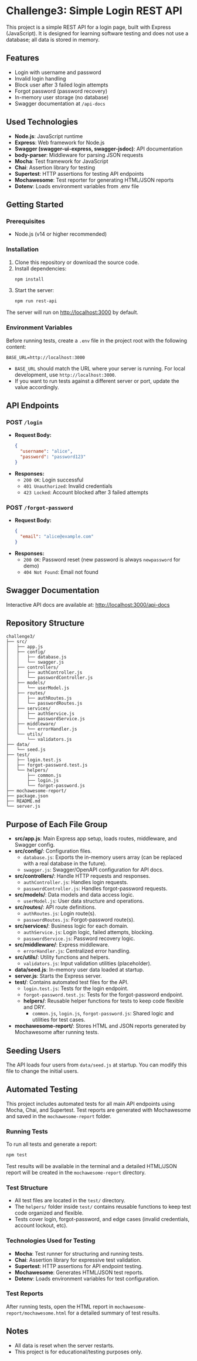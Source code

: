# Challenge3: Simple Login REST API

This project is a simple REST API for a login page, built with Express (JavaScript). It is designed for learning software testing and does not use a database; all data is stored in memory.

## Features
- Login with username and password
- Invalid login handling
- Block user after 3 failed login attempts
- Forgot password (password recovery)
- In-memory user storage (no database)
- Swagger documentation at `/api-docs`

## Used Technologies
- **Node.js**: JavaScript runtime
- **Express**: Web framework for Node.js
- **Swagger (swagger-ui-express, swagger-jsdoc)**: API documentation
- **body-parser**: Middleware for parsing JSON requests
- **Mocha**: Test framework for JavaScript
- **Chai**: Assertion library for testing
- **Supertest**: HTTP assertions for testing API endpoints
- **Mochawesome**: Test reporter for generating HTML/JSON reports
- **Dotenv**: Loads environment variables from .env file

## Getting Started

### Prerequisites
- Node.js (v14 or higher recommended)

### Installation
1. Clone this repository or download the source code.
2. Install dependencies:
   ```bash
   npm install
   ```
3. Start the server:
   ```bash
   npm run rest-api
   ```

The server will run on [http://localhost:3000](http://localhost:3000) by default.

### Environment Variables

Before running tests, create a `.env` file in the project root with the following content:

```
BASE_URL=http://localhost:3000
```

- `BASE_URL` should match the URL where your server is running. For local development, use `http://localhost:3000`.
- If you want to run tests against a different server or port, update the value accordingly.

## API Endpoints

### POST `/login`
- **Request Body:**
  ```json
  {
    "username": "alice",
    "password": "password123"
  }
  ```
- **Responses:**
  - `200 OK`: Login successful
  - `401 Unauthorized`: Invalid credentials
  - `423 Locked`: Account blocked after 3 failed attempts

### POST `/forgot-password`
- **Request Body:**
  ```json
  {
    "email": "alice@example.com"
  }
  ```
- **Responses:**
  - `200 OK`: Password reset (new password is always `newpassword` for demo)
  - `404 Not Found`: Email not found

## Swagger Documentation

Interactive API docs are available at: [http://localhost:3000/api-docs](http://localhost:3000/api-docs)

## Repository Structure

```
challenge3/
├── src/
│   ├── app.js
│   ├── config/
│   │   ├── database.js
│   │   └── swagger.js
│   ├── controllers/
│   │   ├── authController.js
│   │   └── passwordController.js
│   ├── models/
│   │   └── userModel.js
│   ├── routes/
│   │   ├── authRoutes.js
│   │   └── passwordRoutes.js
│   ├── services/
│   │   ├── authService.js
│   │   └── passwordService.js
│   ├── middleware/
│   │   └── errorHandler.js
│   └── utils/
│       └── validators.js
├── data/
│   └── seed.js
├── test/
│   ├── login.test.js
│   ├── forgot-password.test.js
│   └── helpers/
│       ├── common.js
│       ├── login.js
│       └── forgot-password.js
├── mochawesome-report/
├── package.json
├── README.md
└── server.js
```

## Purpose of Each File Group

- **src/app.js**: Main Express app setup, loads routes, middleware, and Swagger config.
- **src/config/**: Configuration files.
  - `database.js`: Exports the in-memory users array (can be replaced with a real database in the future).
  - `swagger.js`: Swagger/OpenAPI configuration for API docs.
- **src/controllers/**: Handle HTTP requests and responses.
  - `authController.js`: Handles login requests.
  - `passwordController.js`: Handles forgot-password requests.
- **src/models/**: Data models and data access logic.
  - `userModel.js`: User data structure and operations.
- **src/routes/**: API route definitions.
  - `authRoutes.js`: Login route(s).
  - `passwordRoutes.js`: Forgot-password route(s).
- **src/services/**: Business logic for each domain.
  - `authService.js`: Login logic, failed attempts, blocking.
  - `passwordService.js`: Password recovery logic.
- **src/middleware/**: Express middleware.
  - `errorHandler.js`: Centralized error handling.
- **src/utils/**: Utility functions and helpers.
  - `validators.js`: Input validation utilities (placeholder).
- **data/seed.js**: In-memory user data loaded at startup.
- **server.js**: Starts the Express server.
- **test/**: Contains automated test files for the API.
  - `login.test.js`: Tests for the login endpoint.
  - `forgot-password.test.js`: Tests for the forgot-password endpoint.
  - **helpers/**: Reusable helper functions for tests to keep code flexible and DRY.
    - `common.js`, `login.js`, `forgot-password.js`: Shared logic and utilities for test cases.
- **mochawesome-report/**: Stores HTML and JSON reports generated by Mochawesome after running tests.

## Seeding Users

The API loads four users from `data/seed.js` at startup. You can modify this file to change the initial users.

## Automated Testing

This project includes automated tests for all main API endpoints using Mocha, Chai, and Supertest. Test reports are generated with Mochawesome and saved in the `mochawesome-report` folder.

### Running Tests

To run all tests and generate a report:

```bash
npm test
```

Test results will be available in the terminal and a detailed HTML/JSON report will be created in the `mochawesome-report` directory.

### Test Structure

- All test files are located in the `test/` directory.
- The `helpers/` folder inside `test/` contains reusable functions to keep test code organized and flexible.
- Tests cover login, forgot-password, and edge cases (invalid credentials, account lockout, etc).

### Technologies Used for Testing

- **Mocha**: Test runner for structuring and running tests.
- **Chai**: Assertion library for expressive test validation.
- **Supertest**: HTTP assertions for API endpoint testing.
- **Mochawesome**: Generates HTML/JSON test reports.
- **Dotenv**: Loads environment variables for test configuration.

### Test Reports

After running tests, open the HTML report in `mochawesome-report/mochawesome.html` for a detailed summary of test results. 

## Notes
- All data is reset when the server restarts.
- This project is for educational/testing purposes only.